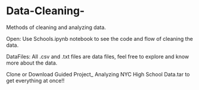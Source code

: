# Data-Cleaning-
Methods of cleaning and analyzing data.


Open: Use Schools.ipynb notebook to see the code and flow of cleaning the data.


DataFiles: All .csv and .txt files are data files, feel free to explore and know more about the data. 

Clone or Download Guided Project_ Analyzing NYC High School Data.tar to get everything at once!!

